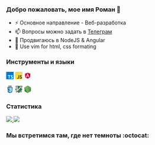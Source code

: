 ### Добро пожаловать, мое имя Роман 👋

- ⚡ Oсновное направление - Веб-разработка
- 📫 Вопросы можно задать в [Телеграм](https://t.me/err0man)
- 🔭 Продвигаюсь в NodeJS & Angular
- 🤔 Use vim for html, css formating

### Инструменты и языки 
<code><img height="20" src="https://raw.githubusercontent.com/github/explore/80688e429a7d4ef2fca1e82350fe8e3517d3494d/topics/typescript/typescript.png"></code> 
<code><img height="20" src="https://raw.githubusercontent.com/github/explore/80688e429a7d4ef2fca1e82350fe8e3517d3494d/topics/javascript/javascript.png"></code>
<code><img height="20" src="https://raw.githubusercontent.com/github/explore/80688e429a7d4ef2fca1e82350fe8e3517d3494d/topics/angular/angular.png"></code>

<code><img height="20" src="https://raw.githubusercontent.com/github/explore/80688e429a7d4ef2fca1e82350fe8e3517d3494d/topics/css/css.png"></code>
<code><img height="20" src="https://raw.githubusercontent.com/github/explore/80688e429a7d4ef2fca1e82350fe8e3517d3494d/topics/vim/vim.png"></code>
<code><img height="20" src="https://raw.githubusercontent.com/github/explore/80688e429a7d4ef2fca1e82350fe8e3517d3494d/topics/nodejs/nodejs.png"></code>    

### Cтатистика
<a href="https://github.com/r404man">
  <img src="https://github-readme-stats.vercel.app/api/top-langs/?username=r404man&theme=light&hide_langs_below=1" />
</a>
<a href="https://github.com/r404man">
<!--  <img src="https://github-readme-stats.vercel.app/api?username=r404man&show_icons=true&theme=light&line_height=27" /> -->
  <img src="https://github-readme-stats.vercel.app/api?username=r404man"/>
</a>

### Мы встретимся там, где нет темноты :octocat:

<!--
**r404man/r404man** is a ✨ _special_ ✨ repository because its `README.md` (this file) appears on your GitHub profile.
-->
